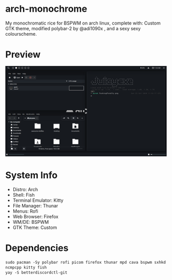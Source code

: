 # arch-monochrome
My monochromatic rice for BSPWM on arch linux, complete with: Custom GTK theme, modified polybar-2 by @adi1090x , and a sexy sexy colourscheme.

# Preview
![alt text](https://raw.githubusercontent.com/Juicyexe/arch-monochrome/main/img/fuckingfinally.png?raw=true)

# System Info
* Distro: Arch
* Shell: Fish
* Terminal Emulator: Kitty
* File Manager: Thunar
* Menus: Rofi
* Web Browser: Firefox
* WM/DE: BSPWM
* GTK Theme: Custom



# Dependencies
```
sudo pacman -Sy polybar rofi picom firefox thunar mpd cava bspwm sxhkd ncmpcpp kitty fish
yay -S betterdiscordctl-git
```
